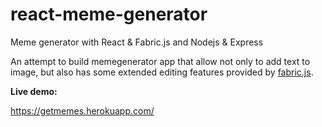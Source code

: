 # react-meme-generator
Meme generator with React &amp; Fabric.js and Nodejs &amp; Express

An attempt to build memegenerator app that allow not only to add text to image, 
but also has some extended editing features provided by [fabric.js](https://github.com/kangax/fabric.js).

**Live demo:**

https://getmemes.herokuapp.com/

